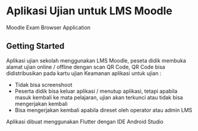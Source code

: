 # Aplikasi Ujian untuk LMS Moodle

Moodle Exam Browser Application

## Getting Started

Aplikasi ujian sekolah menggunakan LMS Moodle, peseta didik membuka alamat ujian online / offline dengan scan QR Code,
QR Code bisa didistribusikan pada kartu ujian
Keamanan aplikasi untuk ujian :
- Tidak bisa screenshoot
- Peserta didik bisa keluar aplikasi / menutup aplikasi,
  tetapi apabila masuk kembali ke mata pelajaran, ujian akan terkunci atau tidak bisa mengerjakan kembali
- Bisa mengerjakan kembali apabila direset oleh operator atau admin LMS

Aplikasi dibuat menggunakan Flutter dengan IDE Android Studio